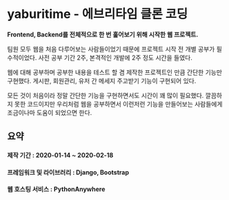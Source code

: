 # yaburitime - 에브리타임 클론 코딩

**Frontend, Backend를 전체적으로 한 번 훑어보기 위해 시작한 웹 프로젝트.**

팀원 모두 웹을 처음 다루어보는 사람들이었기 때문에 프로젝트 시작 전 개별 공부가 필수적이었다.
사전 공부 기간 2주, 본격적인 개발에 2주 정도 시간을 들였다.  

웹에 대해 공부하며 공부한 내용을 테스트 할 겸 제작한 프로젝트인 만큼 간단한 기능만 구현했다.
게시판, 회원관리, 유저 간 메세지 주고받기 기능이 구현되어 있다. 

모든 것이 처음이라 정말 간단한 기능을 구현하면서도 시간이 꽤 많이 필요했다. 깔끔하지 못한 코드이지만
우리처럼 웹을 공부하면서 이런저런 기능을 만들어보는 사람들에게 조금이나마 도움이 되었으면 한다.  

## 요약
#### 제작 기간 : 2020-01-14 ~ 2020-02-18

#### 프레임워크 및 라이브러리 : Django, Bootstrap

#### 웹 호스팅 서비스 : PythonAnywhere
